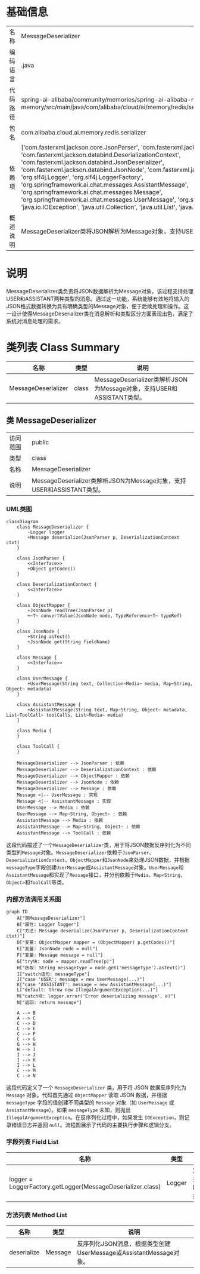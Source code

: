 # 基础信息

|      |      |
|------|------|
| 名称 | MessageDeserializer |
| 编码语言 | .java |
| 代码路径 | spring-ai-alibaba/community/memories/spring-ai-alibaba-redis-memory/src/main/java/com/alibaba/cloud/ai/memory/redis/serializer/MessageDeserializer.java |
| 包名 | com.alibaba.cloud.ai.memory.redis.serializer |
| 依赖项 | ['com.fasterxml.jackson.core.JsonParser', 'com.fasterxml.jackson.core.type.TypeReference', 'com.fasterxml.jackson.databind.DeserializationContext', 'com.fasterxml.jackson.databind.JsonDeserializer', 'com.fasterxml.jackson.databind.JsonNode', 'com.fasterxml.jackson.databind.ObjectMapper', 'org.slf4j.Logger', 'org.slf4j.LoggerFactory', 'org.springframework.ai.chat.messages.AssistantMessage', 'org.springframework.ai.chat.messages.Message', 'org.springframework.ai.chat.messages.UserMessage', 'org.springframework.ai.model.Media', 'java.io.IOException', 'java.util.Collection', 'java.util.List', 'java.util.Map'] |
| 概述说明 | MessageDeserializer类将JSON解析为Message对象，支持USER和ASSISTANT类型。 |

# 说明

MessageDeserializer类负责将JSON数据解析为Message对象，该过程支持处理USER和ASSISTANT两种类型的消息。通过这一功能，系统能够有效地将输入的JSON格式数据转换为具有明确类型的Message对象，便于后续处理和操作。这一设计使得MessageDeserializer类在消息解析和类型区分方面表现出色，满足了系统对消息处理的需求。

# 类列表 Class Summary

| 名称   | 类型  | 说明 |
|-------|------|-------------|
| MessageDeserializer | class | MessageDeserializer类解析JSON为Message对象，支持USER和ASSISTANT类型。 |



## 类 MessageDeserializer

|      |      |
|------|------|
| 访问范围 | public |
| 类型 | class |
| 名称 | MessageDeserializer |
| 说明 | MessageDeserializer类解析JSON为Message对象，支持USER和ASSISTANT类型。 |


### UML类图

```mermaid
classDiagram
    class MessageDeserializer {
        -Logger logger
        +Message deserialize(JsonParser p, DeserializationContext ctxt)
    }

    class JsonParser {
        <<Interface>>
        +Object getCodec()
    }

    class DeserializationContext {
        <<Interface>>
    }

    class ObjectMapper {
        +JsonNode readTree(JsonParser p)
        +~T~ convertValue(JsonNode node, TypeReference~T~ typeRef)
    }

    class JsonNode {
        +String asText()
        +JsonNode get(String fieldName)
    }

    class Message {
        <<Interface>>
    }

    class UserMessage {
        +UserMessage(String text, Collection~Media~ media, Map~String, Object~ metadata)
    }

    class AssistantMessage {
        +AssistantMessage(String text, Map~String, Object~ metadata, List~ToolCall~ toolCalls, List~Media~ media)
    }

    class Media {
    }

    class ToolCall {
    }

    MessageDeserializer --> JsonParser : 依赖
    MessageDeserializer --> DeserializationContext : 依赖
    MessageDeserializer --> ObjectMapper : 依赖
    MessageDeserializer --> JsonNode : 依赖
    MessageDeserializer --> Message : 依赖
    Message <|-- UserMessage : 实现
    Message <|-- AssistantMessage : 实现
    UserMessage --> Media : 依赖
    UserMessage --> Map~String, Object~ : 依赖
    AssistantMessage --> Media : 依赖
    AssistantMessage --> Map~String, Object~ : 依赖
    AssistantMessage --> ToolCall : 依赖
```

这段代码描述了一个`MessageDeserializer`类，用于将JSON数据反序列化为不同类型的`Message`对象。`MessageDeserializer`依赖于`JsonParser`、`DeserializationContext`、`ObjectMapper`和`JsonNode`来处理JSON数据，并根据`messageType`字段创建`UserMessage`或`AssistantMessage`对象。`UserMessage`和`AssistantMessage`都实现了`Message`接口，并分别依赖于`Media`、`Map<String, Object>`和`ToolCall`等类。


### 内部方法调用关系图

```mermaid
graph TD
    A["类MessageDeserializer"]
    B["属性: Logger logger"]
    C["方法: Message deserialize(JsonParser p, DeserializationContext ctxt)"]
    D["变量: ObjectMapper mapper = (ObjectMapper) p.getCodec()"]
    E["变量: JsonNode node = null"]
    F["变量: Message message = null"]
    G["try块: node = mapper.readTree(p)"]
    H["获取: String messageType = node.get('messageType').asText()"]
    I["switch语句: messageType"]
    J["case 'USER': message = new UserMessage(...)"]
    K["case 'ASSISTANT': message = new AssistantMessage(...)"]
    L["default: throw new IllegalArgumentException(...)"]
    M["catch块: logger.error('Error deserializing message', e)"]
    N["返回: return message"]

    A --> B
    A --> C
    C --> D
    C --> E
    C --> F
    C --> G
    G --> H
    H --> I
    I --> J
    I --> K
    I --> L
    C --> M
    C --> N
```

这段代码定义了一个 `MessageDeserializer` 类，用于将 JSON 数据反序列化为 `Message` 对象。代码首先通过 `ObjectMapper` 读取 JSON 数据，并根据 `messageType` 字段的值创建不同类型的 `Message` 对象（如 `UserMessage` 或 `AssistantMessage`）。如果 `messageType` 未知，则抛出 `IllegalArgumentException`。在反序列化过程中，如果发生 `IOException`，则记录错误日志并返回 `null`。流程图展示了代码的主要执行步骤和逻辑分支。

### 字段列表 Field List

| 名称  | 类型  | 说明 |
|-------|-------|------|
| logger = LoggerFactory.getLogger(MessageDeserializer.class) | Logger | 定义私有静态日志记录器，用于MessageDeserializer类。 |

### 方法列表 Method List

| 名称  | 类型  | 说明 |
|-------|-------|------|
| deserialize | Message | 反序列化JSON消息，根据类型创建UserMessage或AssistantMessage对象。 |




